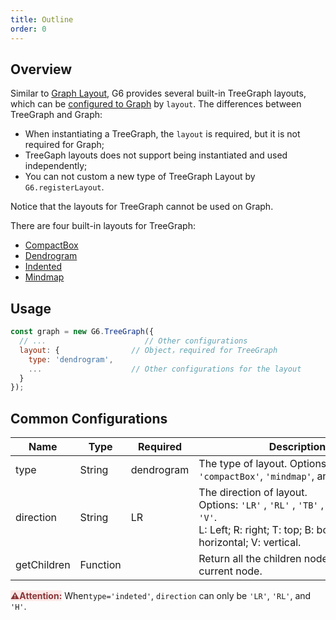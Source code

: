 ```yaml
---
title: Outline
order: 0
---
```


## Overview

Similar to [Graph Layout](/en/docs/api/graphLayout/guide), G6 provides several built-in TreeGraph layouts, which can be [configured to Graph](#Usage) by `layout`. The differences between TreeGraph and Graph:

- When instantiating a TreeGraph, the `layout` is required, but it is not required for Graph;
- TreeGaph layouts does not support being instantiated and used independently;
- You can not custom a new type of TreeGraph Layout by `G6.registerLayout`.

Notice that the layouts for TreeGraph cannot be used on Graph.

There are four built-in layouts for TreeGraph:

- [CompactBox](./compactBox)
- [Dendrogram](./dendrogram)
- [Indented](./indented)
- [Mindmap](./mindmap)

## Usage

```javascript
const graph = new G6.TreeGraph({
  // ...                      // Other configurations
  layout: {                // Object，required for TreeGraph
    type: 'dendrogram',
    ...                    // Other configurations for the layout
  }
});
```

## Common Configurations

| Name | Type | Required | Description |
| --- | --- | --- | --- |
| type | String | dendrogram | The type of layout. Options: `'dendrogram'`, `'compactBox'`, `'mindmap'`, and `'indeted'`. |
| direction | String | LR | The direction of layout. Options: `'LR'` , `'RL'` , `'TB'` , `'BT'` , `'H'` , and `'V'`.<br />L: Left; R: right; T: top; B: bottom; H: horizontal; V: vertical. |
| getChildren | Function |  | Return all the children nodes of the current node. |

<span style="background-color: rgb(251, 233, 231); color: rgb(139, 53, 56)"><strong>⚠️Attention:</strong></span> When`type='indeted'`, `direction` can only be `'LR'`, `'RL'`, and `'H'`.
